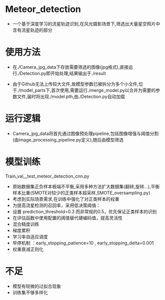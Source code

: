# Meteor_detection
- 一个基于深度学习的流星轨迹识别,在风光摄影场景下,筛选出大量星空照片中含有流星轨迹的部分
# 使用方法
- 在./Camera_jpg_data下存放需要筛选的图像(jpg格式),直接运行./Detection.py即开始处理,结果输出于./result

- 由于Github无法上传较大文件,故模型参数已被拆分为多个小文件,位于./model_parts下,首次使用,需要运行./merge_model.py以合并为需要的参数文件,届时将出现./model.pth,由./Detection.py自动加载

# 运行逻辑
- Camera_jpg_data将首先通过图像预处理pipeline,包括图像增强与阈值分割(由image_processing_pipeline.py定义),随后由模型筛选

# 模型训练
Train_val__test_meteor_detection_cnn.py
- 原始数据集正负样本极端不平衡,采用多种方法扩大数据集(翻转,旋转...),平衡样本比重(SMOTE对较少的正类样本超采样,SMOTE_oversampling.py)
- 考虑到实际场景需求,在训练中强化了对正类样本的权重
- 为提高流星检测的召回率，采用低决策阈值：
- 设置 prediction_threshold=0.3 而非常规的0.5，优先保证正类样本的识别
- 在评估函数中使用配置的阈值替代硬编码值，提高灵活性
- 混合精度训练
- 梯度累积
- 学习率自适应调度
- 早停机制 ：early_stopping_patience=10 , early_stopping_delta=0.001
- 权重衰减正则化

# 不足
- 模型有轻微的过拟合现象
- 训练集不够多样化

